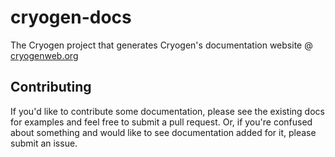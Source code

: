 cryogen-docs
============

The Cryogen project that generates Cryogen's documentation website @ [cryogenweb.org](http://cryogenweb.org/)

## Contributing

If you'd like to contribute some documentation, please see the existing docs for examples and feel free to submit a pull request. Or, if you're confused about something and would like to see documentation added for it, please submit an issue. 



